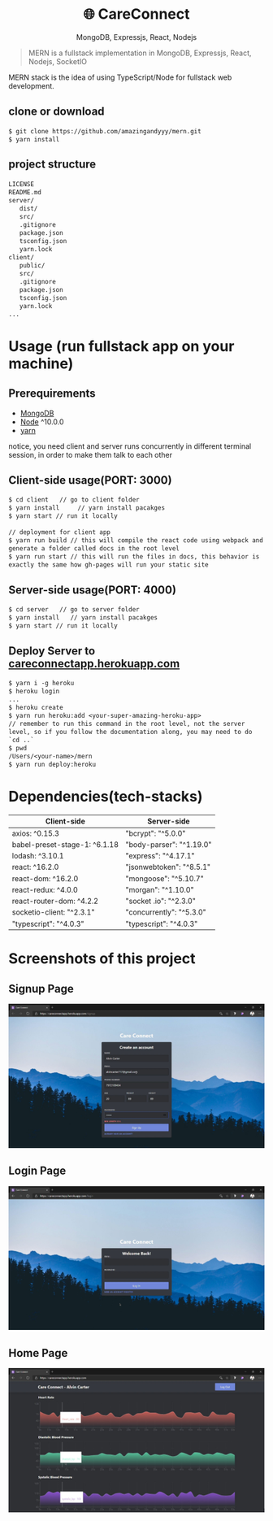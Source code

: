 <h1 align="center">
🌐 CareConnect
</h1>
<p align="center">
MongoDB, Expressjs, React, Nodejs
</p>

> MERN is a fullstack implementation in MongoDB, Expressjs, React, Nodejs, SocketIO

MERN stack is the idea of using TypeScript/Node for fullstack web development.

## clone or download

```terminal
$ git clone https://github.com/amazingandyyy/mern.git
$ yarn install
```

## project structure

```terminal
LICENSE
README.md
server/
   dist/
   src/
   .gitignore
   package.json
   tsconfig.json
   yarn.lock
client/
   public/
   src/
   .gitignore
   package.json
   tsconfig.json
   yarn.lock
...
```

# Usage (run fullstack app on your machine)

## Prerequirements

- [MongoDB](https://www.mongodb.com/)
- [Node](https://nodejs.org/en/) ^10.0.0
- [yarn](https://yarnpkg.com/)

notice, you need client and server runs concurrently in different terminal session, in order to make them talk to each other

## Client-side usage(PORT: 3000)

```terminal
$ cd client   // go to client folder
$ yarn install     // yarn install pacakges
$ yarn start // run it locally

// deployment for client app
$ yarn run build // this will compile the react code using webpack and generate a folder called docs in the root level
$ yarn run start // this will run the files in docs, this behavior is exactly the same how gh-pages will run your static site
```

## Server-side usage(PORT: 4000)

```terminal
$ cd server   // go to server folder
$ yarn install   // yarn install pacakges
$ yarn start // run it locally
```

## Deploy Server to [careconnectapp.herokuapp.com](https://careconnectapp.herokuapp.com/)

```terminal
$ yarn i -g heroku
$ heroku login
...
$ heroku create
$ yarn run heroku:add <your-super-amazing-heroku-app>
// remember to run this command in the root level, not the server level, so if you follow the documentation along, you may need to do `cd ..`
$ pwd
/Users/<your-name>/mern
$ yarn run deploy:heroku
```

# Dependencies(tech-stacks)

| Client-side                   | Server-side              |
| ----------------------------- | ------------------------ |
| axios: ^0.15.3                | "bcrypt": "^5.0.0"       |
| babel-preset-stage-1: ^6.1.18 | "body-parser": "^1.19.0" |
| lodash: ^3.10.1               | "express": "^4.17.1"     |
| react: ^16.2.0                | "jsonwebtoken": "^8.5.1" |
| react-dom: ^16.2.0            | "mongoose": "^5.10.7"    |
| react-redux: ^4.0.0           | "morgan": "^1.10.0"      |
| react-router-dom: ^4.2.2      | "socket .io": "^2.3.0"   |
| socketio-client: "^2.3.1"     | "concurrently": "^5.3.0" |
| "typescript": "^4.0.3"        | "typescript": "^4.0.3"   |

# Screenshots of this project

## Signup Page

![](screenshots/signup.JPG)

## Login Page

![](screenshots/login.JPG)

## Home Page

![](screenshots/main.JPG)
